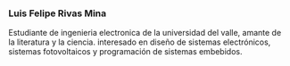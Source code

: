 ### Luis Felipe Rivas Mina
Estudiante de ingenieria electronica de la universidad
del valle, amante de la literatura y la ciencia.
interesado en diseño de sistemas electrónicos, 
sistemas fotovoltaicos y programación de sistemas embebidos.
 